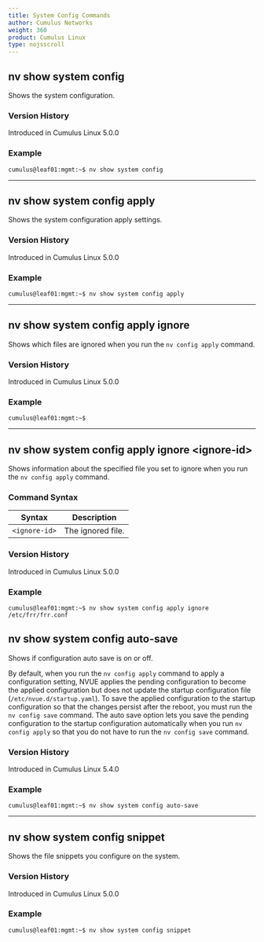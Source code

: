 ```yaml
---
title: System Config Commands
author: Cumulus Networks
weight: 360
product: Cumulus Linux
type: nojsscroll
---
```

## nv show system config

Shows the system configuration.

### Version History

Introduced in Cumulus Linux 5.0.0

### Example

```
cumulus@leaf01:mgmt:~$ nv show system config
```

- - -

## nv show system config apply

Shows the system configuration apply settings.

### Version History

Introduced in Cumulus Linux 5.0.0

### Example

```
cumulus@leaf01:mgmt:~$ nv show system config apply
```

- - -

## nv show system config apply ignore

Shows which files are ignored when you run the `nv config apply` command.

### Version History

Introduced in Cumulus Linux 5.0.0

### Example

```
cumulus@leaf01:mgmt:~$ 
```

- - -

## nv show system config apply ignore \<ignore-id\>

Shows information about the specified file you set to ignore when you run the `nv config apply` command.

### Command Syntax

| Syntax |  Description   |
| --------- | -------------- |
| `<ignore-id>` | The ignored file. |

### Version History

Introduced in Cumulus Linux 5.0.0

### Example

```
cumulus@leaf01:mgmt:~$ nv show system config apply ignore /etc/frr/frr.conf
```

## nv show system config auto-save

Shows if configuration auto save is on or off.

By default, when you run the `nv config apply` command to apply a configuration setting, NVUE applies the pending configuration to become the applied configuration but does not update the startup configuration file (`/etc/nvue.d/startup.yaml`). To save the applied configuration to the startup configuration so that the changes persist after the reboot, you must run the `nv config save` command. The auto save option lets you save the pending configuration to the startup configuration automatically when you run `nv config apply` so that you do not have to run the `nv config save` command.

### Version History

Introduced in Cumulus Linux 5.4.0

### Example

```
cumulus@leaf01:mgmt:~$ nv show system config auto-save
```

- - -

## nv show system config snippet

Shows the file snippets you configure on the system.

### Version History

Introduced in Cumulus Linux 5.0.0

### Example

```
cumulus@leaf01:mgmt:~$ nv show system config snippet
```
